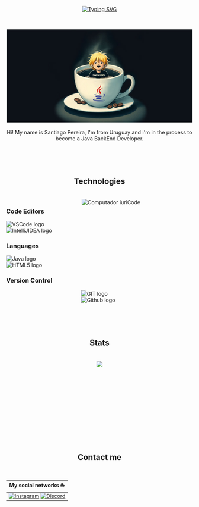 <div id="header" align="center">

[![Typing SVG](https://readme-typing-svg.herokuapp.com?color=ab7a5a&size=35&center=true&vCenter=true&width=1000&lines=Welcome+to+Santiago's+README.md;I'm+a+Java+BackEnd+Student)](https://git.io/typing-svg)

<br>

![Santiago Devotech Github's banner](assets/santidevotechgbBanner4.jpg)

<p align="center">
  Hi! My name is Santiago Pereira, I'm from Uruguay and I'm in the process to become a Java BackEnd Developer.
</p>  

</div>

<br><br><br>

<div align="center">
  <h2>Technologies</h2>
  <br>
</div>

<div>
  <img src="https://raw.githubusercontent.com/MicaelliMedeiros/micaellimedeiros/master/image/computer-illustration.png" min-width="400px" max-width="400px" width="300px" align="right" alt="Computador iuriCode">
</div>

### Code Editors
<img src="https://github.com/SantiagoPereiraViroga/SantiagoPereiraViroga/assets/168778876/1c774ab0-6af3-4c90-be79-ffa5cffe860d" alt="VSCode logo" style="display:block; margin-left:auto; margin-right:auto;" />
<img src="https://github.com/SantiagoPereiraViroga/SantiagoPereiraViroga/assets/168778876/e3bdda93-b6b5-46d9-b825-45eec695c135" alt="IntelliJIDEA logo" style="display:block; margin-left:auto; margin-right:auto;" />

### Languages
<img src="https://github.com/SantiagoPereiraViroga/SantiagoPereiraViroga/assets/168778876/f79a1b31-ff3c-44a8-a629-5cf6a536891c" alt="Java logo" style="display:block; margin-left:auto; margin-right:auto;" />
<img src="https://github.com/SantiagoPereiraViroga/SantiagoPereiraViroga/assets/168778876/24cd1e91-6568-40ad-bbaf-3eba0c574d06" alt="HTML5 logo" style="display:block; margin-left:auto; margin-right:auto;" />

### Version Control
<img src="https://github.com/SantiagoPereiraViroga/SantiagoPereiraViroga/assets/168778876/ce8dd1d8-a5e2-4612-85fe-1cdc67666570" alt="GIT logo" style="display: block; margin-left: auto; margin-right: auto; width: 100px;" />
<img src="https://github.com/SantiagoPereiraViroga/SantiagoPereiraViroga/assets/168778876/76bce4d8-43ab-4218-a676-00d4a3527e13" alt="Github logo" style="display: block; margin-left: auto; margin-right: auto; width: 100px;" />

<br><br><br>

<div>
  <h2 align="center">Stats</h2>
  <br>
  <div align="center" style="margin-bottom:150px">
    <img width=45% align="center" src="https://github-readme-stats.vercel.app/api?username=santiagopereiraviroga&theme=radical&show_icons=true"/>
  </div>
</div>

<br><br><br>

<div>
  <h2 align="center">Contact me</h2>
</div>

<br>

<div align="center">
  
  | My social networks :coffee: |
  |---------------------------- |
  | [![Instagram](https://img.shields.io/badge/Instagram-%23E4405F.svg?style=for-the-badge&logo=Instagram&logoColor=white)](https://www.instagram.com/santiago_dev_o.tech/) [![Discord](https://img.shields.io/badge/Discord-%235865F2.svg?style=for-the-badge&logo=discord&logoColor=white)](discordapp.com/users/1217510749870493708) |
  
</div>

